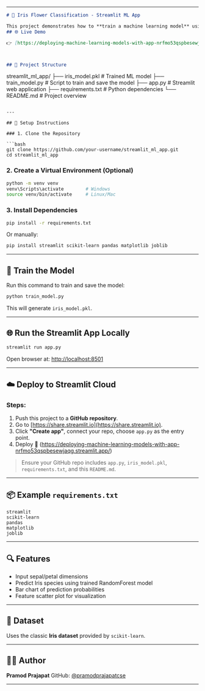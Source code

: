 

---

```markdown
# 🌼 Iris Flower Classification - Streamlit ML App

This project demonstrates how to **train a machine learning model** using the Iris dataset and **deploy it via a Streamlit web application**.
## 🌐 Live Demo

👉 [https://deploying-machine-learning-models-with-app-nrfmo53qspbesewjaqg.streamlit.app/]



## 📁 Project Structure

```

streamlit\_ml\_app/
├── iris\_model.pkl         # Trained ML model
├── train\_model.py         # Script to train and save the model
├── app.py                 # Streamlit web application
├── requirements.txt       # Python dependencies
└── README.md              # Project overview

````

---

## 🚀 Setup Instructions

### 1. Clone the Repository

```bash
git clone https://github.com/your-username/streamlit_ml_app.git
cd streamlit_ml_app
````

### 2. Create a Virtual Environment (Optional)

```bash
python -m venv venv
venv\Scripts\activate        # Windows
source venv/bin/activate     # Linux/Mac
```

### 3. Install Dependencies

```bash
pip install -r requirements.txt
```

Or manually:

```bash
pip install streamlit scikit-learn pandas matplotlib joblib
```

---

## 🧠 Train the Model

Run this command to train and save the model:

```bash
python train_model.py
```

This will generate `iris_model.pkl`.

---

## 🌐 Run the Streamlit App Locally

```bash
streamlit run app.py
```

Open browser at: [http://localhost:8501](http://localhost:8501)

---

## ☁️ Deploy to Streamlit Cloud

### Steps:

1. Push this project to a **GitHub repository**.
2. Go to [https://share.streamlit.io](https://share.streamlit.io).
3. Click **"Create app"**, connect your repo, choose `app.py` as the entry point.
4. Deploy 🎉 (https://deploying-machine-learning-models-with-app-nrfmo53qspbesewjaqg.streamlit.app/)

> Ensure your GitHub repo includes `app.py`, `iris_model.pkl`, `requirements.txt`, and this `README.md`.

---

## 📦 Example `requirements.txt`

```
streamlit
scikit-learn
pandas
matplotlib
joblib
```

---

## 🔍 Features

* Input sepal/petal dimensions
* Predict Iris species using trained RandomForest model
* Bar chart of prediction probabilities
* Feature scatter plot for visualization

---

## 🧪 Dataset

Uses the classic **Iris dataset** provided by `scikit-learn`.

---

## 👨‍💻 Author

**Pramod Prajapat**
GitHub: [@pramodprajapatcse](https://github.com/pramodprajapatcse)

---


